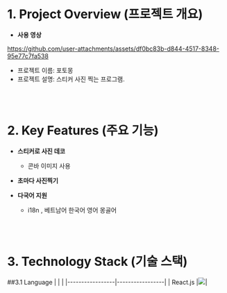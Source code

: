 # 1. Project Overview (프로젝트 개요)
- **사용 영상**

https://github.com/user-attachments/assets/df0bc83b-d844-4517-8348-95e77c7fa538
- 프로젝트 이름: 포토몽
- 프로젝트 설명: 스티커 사진 찍는 프로그램.

<br/>
<br/>

# 2. Key Features (주요 기능)
- **스티커로 사진 데코**
  - 콘바 이미지 사용

- **초마다 사진찍기**

- **다국어 지원**
    - i18n , 베트남어 한국어 영어 몽골어

<br/>
<br/>

# 3. Technology Stack (기술 스택)
##3.1 Language
|  |  |
|-----------------|-----------------|
| React.js    |<img src="https://img.shields.io/badge/node.js-5FA04E?style=for-the-badge&logo=nodedotjs&logoColor=white">| 


<br/>
<br/>



